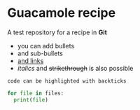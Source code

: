 # Guacamole recipe
A test repository for a recipe in **Git**

<!-- add HTML comment -->

- you can add bullets
 - and sub-bullets
- [and links](https://www.sasbdb.org/)
- *italics* and ~~strikethrough~~ is also possible

`code can be highlighted with backticks`

```Python
for file in files:
  print(file)
```
